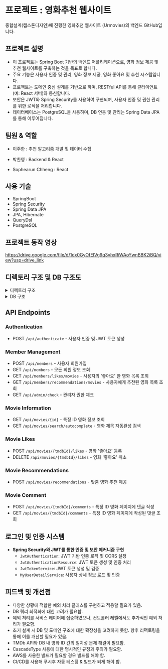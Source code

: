 # 프로젝트 : 영화추천 웹사이트
종합설계(캡스톤디자인)때 진행한 영화추천 웹사이트 (Urmovies)의 백엔드 GitHub입니다.

## 프로젝트 설명
- 이 프로젝트는 Spring Boot 기반의 백엔드 어플리케이션으로, 영화 정보 제공 및 추천 웹사이트를 구축하는 것을 목표로 합니다.
- 주요 기능은 사용자 인증 및 관리, 영화 정보 제공, 영화 좋아요 및 추천 시스템입니다.
- 프로젝트는 도메인 중심 설계를 기반으로 하며, RESTful API를 통해 클라이언트(예: React 서버)와 통신합니다.
- 보안은 JWT와 Spring Security를 사용하여 구현되며, 사용자 인증 및 권한 관리를 위한 로직을 처리합니다.
- 데이터베이스는 PostgreSQL을 사용하며, DB 연동 및 관리는 Spring Data JPA를 통해 이루어집니다.

## 팀원 & 역할
- 이주한 : 추천 알고리즘 개발 및 데이터 수집

- 박찬영 : Backend & React

- Sophearun Chheng : React

## 사용 기술
- SpringBoot
- Spring Security
- Spring Data JPA
- JPA, Hibernate
- QueryDsl
- PostgreSQL

## 프로젝트 동작 영상
https://drive.google.com/file/d/1dx0GyOfEIVg9q3vhxRiWAoYwnBBK2iBQ/view?usp=drive_link

## 디렉토리 구조 및 DB 구조도
<details>
<summary>디렉토리 구조</summary>

<!-- summary 아래 한칸 공백 두어야함 -->
## 디렉터리 구조
```
src/
└── main/
    └── java/
        └── unit/
            └── capstone/
                ├── config/                # 설정 관련 클래스 (주로 JWT 로그인 설정)
                │   ├── JwtAuthentication.java              # JWT 인증 필터 및 CORS 설정
                │   └── MyUserDetailService.java            # 사용자 상세 정보 서비스
                │
                ├── controller/            # 컨트롤러 클래스
                │   ├── JwtAuthenticationResource.java      # JWT 토큰 생성 및 인증 API
                │   ├── MemberApiController.java            # 회원 관련 API 컨트롤러
                │   ├── MovieApiController.java             # 영화 관련 API 컨트롤러
                │   ├── LikeMovieApiController.java         # 영화 좋아요 관련 API 컨트롤러
                │   └── RecommendedMovieApiController.java  # 영화 추천 관련 API 컨트롤러
                │
                ├── service/               # 서비스 클래스
                │   ├── JwtTokenService.java                # JWT 토큰 서비스
                │   ├── MemberService.java                  # 회원 관련 서비스
                │   ├── MovieService.java                   # 영화 관련 서비스
                │   ├── LikeMovieService.java               # 영화 좋아요 관련 서비스
                │   └── RecommendedMovieService.java        # 영화 추천 관련 서비스
                │
                ├── domain/                # 도메인 클래스 (엔티티, 리포지토리 등)
                │   ├── Member.java                         # 사용자를 나타내는 도메인 클래스
                │   ├── Movie.java                          # 영화 도메인 클래스
                │   ├── LikeMovies.java                     # 영화 좋아요 도메인 클래스
                │   ├── MovieComment.java                   # 영화 코멘트 도메인 클래스
                │   └── RecommendedMovie.java               # 추천 영화 도메인 클래스
                │
                └── ...                    # 기타 필요한 클래스들 (DTO, 유틸리티, 예외 처리 등)
```

</details>

<details>
<summary>DB 구조</summary>

<!-- summary 아래 한칸 공백 두어야함 -->
## 데이터베이스 ERD

### 엔티티

#### 1. Member
- `member_id` (PK)
- `username`
- `email`
- `password`
- `authority`

#### 2. Movie
- `movie_id` (PK)
- `tmdb_id`
- `title`
- `genres`

#### 3. LikeMovies
- `like_movie_id` (PK)
- `member_id` (FK)
- `movie_id` (FK)

#### 4. MovieComment
- `movie_comment_id` (PK)
- `comment`
- `create_date`
- `rating`
- `member_id` (FK)
- `movie_id` (FK)

#### 5. RecommendedMovie
- `recommended_movie_id` (PK)
- `member_id` (FK)
- `movie_id` (FK)

### 관계

- **Member**와 **LikeMovies**: 일대다 (One-to-Many)
- **Member**와 **MovieComment**: 일대다 (One-to-Many)
- **Member**와 **RecommendedMovie**: 일대다 (One-to-Many)
- **Movie**와 **LikeMovies**: 일대다 (One-to-Many)
- **Movie**와 **MovieComment**: 일대다 (One-to-Many)
- **Movie**와 **RecommendedMovie**: 일대다 (One-to-Many)

### ERD 시각화

```
Member                Movie
+----------------+    +----------------+
| member_id (PK) |<---| movie_id (PK)  |
| username       |    | tmdb_id        |
| email          |    | title          |
| password       |    | genres         |
| authority      |    +----------------+
+----------------+
       ^
       |
       |
+------|-----+     +-----------------------+
| LikeMovies |     | MovieComment          |
+------------+     +-----------------------+
| like_movie_id (PK)| movie_comment_id (PK) |
| member_id (FK)    | comment               |
| movie_id (FK)     | create_date           |
+------------+     | rating                |
       |           | member_id (FK)        |
       |           | movie_id (FK)         |
       |           +-----------------------+
       |
       |    +---------------------+
       +--->| RecommendedMovie    |
            +---------------------+
            | recommended_movie_id (PK) |
            | member_id (FK)            |
            | movie_id (FK)             |
            +---------------------+
```

</details>

## API Endpoints

### Authentication
- POST `/api/authenticate` - 사용자 인증 및 JWT 토큰 생성

### Member Management
- POST `/api/members` - 사용자 회원가입
- GET `/api/members` - 모든 회원 정보 조회
- GET `/api/members/likes/movies` - 사용자의 '좋아요' 한 영화 목록 조회
- GET `/api/members/recommendations/movies` - 사용자에게 추천된 영화 목록 조회
- GET `/api/admin/check` - 관리자 권한 체크

### Movie Information
- GET `/api/movies/{id}` - 특정 ID 영화 정보 조회
- GET `/api/movies/search/autocomplete` - 영화 제목 자동완성 검색

### Movie Likes
- POST `/api/movies/{tmdbId}/likes` - 영화 '좋아요' 등록
- DELETE `/api/movies/{tmdbId}/likes` - 영화 '좋아요' 취소

### Movie Recommendations
- POST `/api/movies/recommendations` - 맞춤 영화 추천 제공

### Movie Comment
- POST `/api/movies/{tmdbId}/comments` - 특정 ID 영화 페이지에 댓글 작성
- GET `/api/movies/{tmdbId}/comments` - 특정 ID 영화 페이지에 작성된 댓글 조회



## 로그인 및 인증 시스템
- **Spring Security와 JWT를 통한 인증 및 보안 메커니즘 구현**
  - `JwtAuthentication`: JWT 기반 인증 로직 및 CORS 설정
  - `JwtAuthenticationResource`: JWT 토큰 생성 및 인증 처리
  - `JwtTokenService`: JWT 토큰 생성 및 검증
  - `MyUserDetailService`: 사용자 상세 정보 로드 및 인증

## 피드백 및 개선점
- 다양한 상황에 적합한 예외 처리 클래스를 구현하고 적용할 필요가 있음.
- DB 쿼리 최적화에 대한 고려가 필요함.
- 예외 처리를 서비스 레이어에 집중하였으나, 컨트롤러 레벨에서도 추가적인 예외 처리가 필요함.
- 초기 설계 시 DB 및 도메인 구조에 대한 확장성을 고려하지 못함. 향후 리팩토링을 통해 이를 개선할 필요가 있음.
- TMDb API와 DB 내 영화 ID 간의 일치성 문제 해결이 필요함.
- CascadeType 사용에 대한 명시적인 규정과 주의가 필요함.
- AWS를 사용한 빌드가 필요할 경우 빌드를 해야 함.
- CI/CD를 사용해 푸시후 자동 테스팅 & 빌드가 되게 해야 함.
